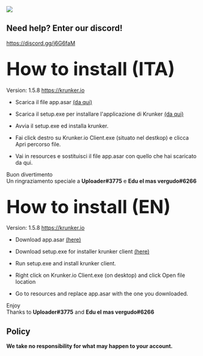 <img src="https://i.imgur.com/Z2tkF5j.png"><br>
## Need help? Enter our discord!
<a href="https://discord.gg/j6G6faM" target="_blank">https://discord.gg/j6G6faM</a>

## <font size="20px">How to install (ITA)</font><br>
Version: 1.5.8 https://krunker.io

- Scarica il file app.asar <a href="#">(da qui)</a>

- Scarica il setup.exe per installare l'applicazione di Krunker <a href="https://client.krunker.io/setup.exe" target="_blank">(da qui)</a>

- Avvia il setup.exe ed installa krunker.

- Fai click destro su Krunker.io Client.exe (situato nel destkop) e clicca Apri percorso file.

- Vai in resources e sostituisci il file app.asar con quello che hai scaricato da qui.

Buon divertimento<br>
Un ringraziamento speciale a <b>Uploader#3775</b> e <b>Edu el mas vergudo#6266</b>

## <font size="20px">How to install (EN)</font><br>
Version: 1.5.8 https://krunker.io

- Download app.asar <a href="#">(here)</a>

- Download setup.exe for installer krunker client <a href="https://client.krunker.io/setup.exe" target="_blank">(here)</a>

- Run setup.exe and install krunker client.

- Right click on Krunker.io Client.exe (on desktop) and click Open file location

- Go to resources and replace app.asar with the one you downloaded.

Enjoy<br>
Thanks to <b>Uploader#3775</b> and <b>Edu el mas vergudo#6266</b>

## Policy
<b>We take no responsibility for what may happen to your account.</b>
